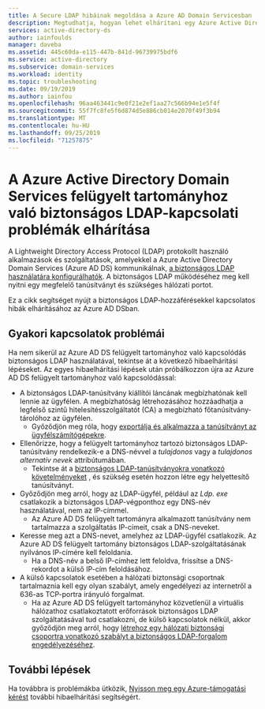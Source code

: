 ```yaml
---
title: A Secure LDAP hibáinak megoldása a Azure AD Domain Servicesban | Microsoft Docs
description: Megtudhatja, hogyan lehet elhárítani egy Azure Active Directory Domain Services felügyelt tartomány biztonságos LDAP (LDAPs) megoldását
services: active-directory-ds
author: iainfoulds
manager: daveba
ms.assetid: 445c60da-e115-447b-841d-96739975bdf6
ms.service: active-directory
ms.subservice: domain-services
ms.workload: identity
ms.topic: troubleshooting
ms.date: 09/19/2019
ms.author: iainfou
ms.openlocfilehash: 96aa463441c9e0f21e2ef1aa27c566b94e1e5f4f
ms.sourcegitcommit: 55f7fc8fe5f6d874d5e886cb014e2070f49f3b94
ms.translationtype: MT
ms.contentlocale: hu-HU
ms.lasthandoff: 09/25/2019
ms.locfileid: "71257875"
---
```

# <a name="troubleshoot-secure-ldap-connectivity-issues-to-an-azure-active-directory-domain-services-managed-domain"></a>A Azure Active Directory Domain Services felügyelt tartományhoz való biztonságos LDAP-kapcsolati problémák elhárítása

A Lightweight Directory Access Protocol (LDAP) protokollt használó alkalmazások és szolgáltatások, amelyekkel a Azure Active Directory Domain Services (Azure AD DS) kommunikálnak, [a biztonságos LDAP használatára konfigurálhatók](tutorial-configure-ldaps.md). A biztonságos LDAP működéséhez meg kell nyitni egy megfelelő tanúsítványt és szükséges hálózati portot.

Ez a cikk segítséget nyújt a biztonságos LDAP-hozzáférésekkel kapcsolatos hibák elhárításához az Azure AD DSban.

## <a name="common-connection-issues"></a>Gyakori kapcsolatok problémái

Ha nem sikerül az Azure AD DS felügyelt tartományhoz való kapcsolódás biztonságos LDAP használatával, tekintse át a következő hibaelhárítási lépéseket. Az egyes hibaelhárítási lépések után próbálkozzon újra az Azure AD DS felügyelt tartományhoz való kapcsolódással:

* A biztonságos LDAP-tanúsítvány kiállítói láncának megbízhatónak kell lennie az ügyfélen. A megbízhatóság létrehozásához hozzáadhatja a legfelső szintű hitelesítésszolgáltatót (CA) a megbízható főtanúsítvány-tárolóhoz az ügyfélen.
    * Győződjön meg róla, hogy [exportálja és alkalmazza a tanúsítványt az ügyfélszámítógépekre][client-cert].
* Ellenőrizze, hogy a felügyelt tartományhoz tartozó biztonságos LDAP-tanúsítvány rendelkezik-e a DNS-névvel a *tulajdonos* vagy a *tulajdonos alternatív nevek* attribútumában.
    * Tekintse át a [biztonságos LDAP-tanúsítványokra vonatkozó követelményeket][certs-prereqs] , és szükség esetén hozzon létre egy helyettesítő tanúsítványt.
* Győződjön meg arról, hogy az LDAP-ügyfél, például az *Ldp. exe* csatlakozik a biztonságos LDAP-végponthoz egy DNS-név használatával, nem az IP-címmel.
    * Az Azure AD DS felügyelt tartományra alkalmazott tanúsítvány nem tartalmazza a szolgáltatás IP-címeit, csak a DNS-neveket.
* Keresse meg azt a DNS-nevet, amelyhez az LDAP-ügyfél csatlakozik. Az Azure AD DS felügyelt tartomány biztonságos LDAP-szolgáltatásának nyilvános IP-címére kell feloldania.
    * Ha a DNS-név a belső IP-címhez lett feloldva, frissítse a DNS-rekordot a külső IP-cím feloldásához.
* A külső kapcsolatok esetében a hálózati biztonsági csoportnak tartalmaznia kell egy olyan szabályt, amely engedélyezi az internetről a 636-as TCP-portra irányuló forgalmat.
    * Ha az Azure AD DS felügyelt tartományhoz közvetlenül a virtuális hálózathoz csatlakoztatott erőforrások biztonságos LDAP szolgáltatásával tud csatlakozni, de külső kapcsolatok nélkül, akkor győződjön meg arról, hogy [létrehoz egy hálózati biztonsági csoportra vonatkozó szabályt a biztonságos LDAP-forgalom engedélyezéséhez][ldaps-nsg].

## <a name="next-steps"></a>További lépések

Ha továbbra is problémákba ütközik, [Nyisson meg egy Azure-támogatási kérést][azure-support] további hibaelhárítási segítségért.

<!-- INTERNAL LINKS -->
[azure-support]: ../active-directory/fundamentals/active-directory-troubleshooting-support-howto.md
[configure-ldaps]: tutorial-configure-ldaps.md
[certs-prereqs]: tutorial-configure-ldaps.md#create-a-certificate-for-secure-ldap
[client-cert]: tutorial-configure-ldaps.md#export-a-certificate-for-client-computers
[ldaps-nsg]: tutorial-configure-ldaps.md#lock-down-secure-ldap-access-over-the-internet
